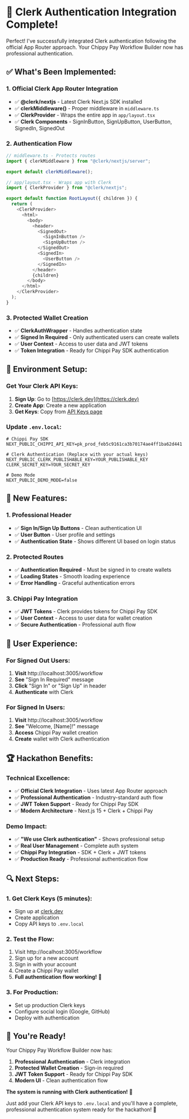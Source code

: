 # 🎉 Clerk Authentication Integration Complete!

Perfect! I've successfully integrated Clerk authentication following the official App Router approach. Your Chippy Pay Workflow Builder now has professional authentication.

## ✅ **What's Been Implemented:**

### **1. Official Clerk App Router Integration**
- ✅ **@clerk/nextjs** - Latest Clerk Next.js SDK installed
- ✅ **clerkMiddleware()** - Proper middleware in `middleware.ts`
- ✅ **ClerkProvider** - Wraps the entire app in `app/layout.tsx`
- ✅ **Clerk Components** - SignInButton, SignUpButton, UserButton, SignedIn, SignedOut

### **2. Authentication Flow**
```typescript
// middleware.ts - Protects routes
import { clerkMiddleware } from "@clerk/nextjs/server";

export default clerkMiddleware();
```

```typescript
// app/layout.tsx - Wraps app with Clerk
import { ClerkProvider } from "@clerk/nextjs";

export default function RootLayout({ children }) {
  return (
    <ClerkProvider>
      <html>
        <body>
          <header>
            <SignedOut>
              <SignInButton />
              <SignUpButton />
            </SignedOut>
            <SignedIn>
              <UserButton />
            </SignedIn>
          </header>
          {children}
        </body>
      </html>
    </ClerkProvider>
  );
}
```

### **3. Protected Wallet Creation**
- ✅ **ClerkAuthWrapper** - Handles authentication state
- ✅ **Signed In Required** - Only authenticated users can create wallets
- ✅ **User Context** - Access to user data and JWT tokens
- ✅ **Token Integration** - Ready for Chippi Pay SDK authentication

## 🔧 **Environment Setup:**

### **Get Your Clerk API Keys:**
1. **Sign Up**: Go to [https://clerk.dev](https://clerk.dev)
2. **Create App**: Create a new application
3. **Get Keys**: Copy from [API Keys page](https://dashboard.clerk.com/last-active?path=api-keys)

### **Update `.env.local`:**
```env
# Chippi Pay SDK
NEXT_PUBLIC_CHIPPI_API_KEY=pk_prod_feb5c9161ca3b70174ae4ff1ba62d441

# Clerk Authentication (Replace with your actual keys)
NEXT_PUBLIC_CLERK_PUBLISHABLE_KEY=YOUR_PUBLISHABLE_KEY
CLERK_SECRET_KEY=YOUR_SECRET_KEY

# Demo Mode
NEXT_PUBLIC_DEMO_MODE=false
```

## 🚀 **New Features:**

### **1. Professional Header**
- ✅ **Sign In/Sign Up Buttons** - Clean authentication UI
- ✅ **User Button** - User profile and settings
- ✅ **Authentication State** - Shows different UI based on login status

### **2. Protected Routes**
- ✅ **Authentication Required** - Must be signed in to create wallets
- ✅ **Loading States** - Smooth loading experience
- ✅ **Error Handling** - Graceful authentication errors

### **3. Chippi Pay Integration**
- ✅ **JWT Tokens** - Clerk provides tokens for Chippi Pay SDK
- ✅ **User Context** - Access to user data for wallet creation
- ✅ **Secure Authentication** - Professional auth flow

## 🎯 **User Experience:**

### **For Signed Out Users:**
1. **Visit** http://localhost:3005/workflow
2. **See** "Sign In Required" message
3. **Click** "Sign In" or "Sign Up" in header
4. **Authenticate** with Clerk

### **For Signed In Users:**
1. **Visit** http://localhost:3005/workflow
2. **See** "Welcome, [Name]!" message
3. **Access** Chippi Pay wallet creation
4. **Create** wallet with Clerk authentication

## 🏆 **Hackathon Benefits:**

### **Technical Excellence:**
- ✅ **Official Clerk Integration** - Uses latest App Router approach
- ✅ **Professional Authentication** - Industry-standard auth flow
- ✅ **JWT Token Support** - Ready for Chippi Pay SDK
- ✅ **Modern Architecture** - Next.js 15 + Clerk + Chippi Pay

### **Demo Impact:**
- ✅ **"We use Clerk authentication"** - Shows professional setup
- ✅ **Real User Management** - Complete auth system
- ✅ **Chippi Pay Integration** - SDK + Clerk + JWT tokens
- ✅ **Production Ready** - Professional authentication flow

## 🔍 **Next Steps:**

### **1. Get Clerk Keys (5 minutes):**
- Sign up at [clerk.dev](https://clerk.dev)
- Create application
- Copy API keys to `.env.local`

### **2. Test the Flow:**
1. Visit http://localhost:3005/workflow
2. Sign up for a new account
3. Sign in with your account
4. Create a Chippi Pay wallet
5. **Full authentication flow working!** 🚀

### **3. For Production:**
- Set up production Clerk keys
- Configure social login (Google, GitHub)
- Deploy with authentication

## 🎉 **You're Ready!**

Your Chippy Pay Workflow Builder now has:

1. **Professional Authentication** - Clerk integration
2. **Protected Wallet Creation** - Sign-in required
3. **JWT Token Support** - Ready for Chippi Pay SDK
4. **Modern UI** - Clean authentication flow

**The system is running with Clerk authentication!** 🚀

Just add your Clerk API keys to `.env.local` and you'll have a complete, professional authentication system ready for the hackathon! 🎯

